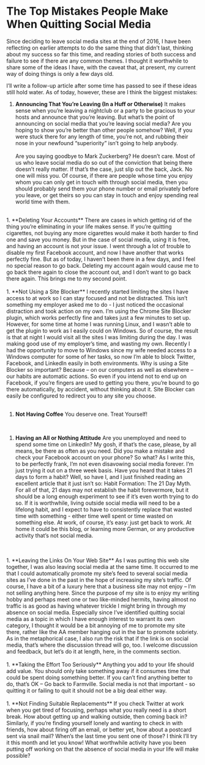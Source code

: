 # The Top Mistakes People Make When Quitting Social Media

Since deciding to leave social media sites at the end of 2016, I have been reflecting on earlier attempts to do the same thing that didn’t last, thinking about my success so far this time, and reading stories of both success and failure to see if there are any common themes. I thought it worthwhile to share some of the ideas I have, with the caveat that, at present, my current way of doing things is only a few days old.

I’ll write a follow-up article after some time has passed to see if these ideas still hold water. As of today, however, these are I think the biggest mistakes:

1. **Announcing That You’re Leaving (In a Huff or Otherwise)** It makes sense when you’re leaving a nightclub or a party to be gracious to your hosts and announce that you’re leaving. But what’s the point of announcing on social media that you’re leaving social media? Are you hoping to show you’re better than other people somehow? Well, if you were stuck there for any length of time, you’re not, and rubbing their nose in your newfound “superiority” isn’t going to help anybody.<br />
<br />Are you saying goodbye to Mark Zuckerberg? He doesn’t care. Most of us who leave social media do so out of the conviction that being there doesn’t really matter. If that’s the case, just slip out the back, Jack. No one will miss you. Of course, if there are people whose time you enjoy whom you can only get in touch with through social media, then you should probably send them your phone number or email privately before you leave, or get theirs so you can stay in touch and enjoy spending real world time with them.<br />
<br />
1. **Deleting Your Accounts** There are cases in which getting rid of the thing you’re eliminating in your life makes sense. If you’re quitting cigarettes, not buying any more cigarettes would make it both harder to find one and save you money. But in the case of social media, using it is free, and having an account is not your issue. I went through a lot of trouble to disable my first Facebook account, and now I have another that works perfectly fine. But as of today, I haven’t been there in a few days, and I feel no special reason to go back. Deleting my account again would cause me to go back there again to close the account out, and I don’t want to go back there again. This brings me to my second point.<br />
<br />
1. **Not Using a Site Blocker** I recently started limiting the sites I have access to at work so I can stay focused and not be distracted. This isn’t something my employer asked me to do - I just noticed the occasional distraction and took action on my own. I’m using the Chrome Site Blocker plugin, which works perfectly fine and takes just a few minutes to set up. However, for some time at home I was running Linux, and I wasn’t able to get the plugin to work as I easily could on Windows. So of course, the result is that at night I would visit all the sites I was limiting during the day. I was making good use of my employer’s time, and wasting my own. Recently I had the opportunity to move to Windows since my wife needed access to a Windows computer for some of her tasks, so now I’m able to block Twitter, Facebook, and LinkedIn easily in both environments.  Why is using a Site Blocker so important? Because – on our computers as well as elsewhere – our habits are automatic actions. So even if you intend not to end up on Facebook, if you’re fingers are used to getting you there, you’re bound to go there automatically, by accident, without thinking about it. Site Blocker can easily be configured to redirect you to any site you choose.<br />
<br />

1. **Not Having Coffee** You deserve one. Treat Yourself!<br />
<br />

1. **Having an All or Nothing Attitude** Are you unemployed and need to spend some time on LinkedIn? My gosh, if that’s the case, please, by all means, be there as often as you need. Did you make a mistake and check your Facebook account on your phone? So what? As I write this, to be perfectly frank, I’m not even disavowing social media forever. I’m just trying it out on a three week basis. Have you heard that it takes 21 days to form a habit? Well, so have I, and I just finished reading an excellent article that it just isn’t so: Habit Formation: The 21 Day Myth.  For all of that, 21 days may not establish the habit forevermore, but it should be a long enough experiment to see if it’s even worth trying to do so. If it is worthwhile, living outside social media will need to be a lifelong habit, and I expect to have to consistently replace that wasted time with something - either time well spent or time wasted on something else. At work, of course, it’s easy: just get back to work. At home it could be this blog, or learning more German, or any productive activity that’s not social media.
<br />
<br />
1. **Leaving the Links On Your Web Site** As I was putting this web site together, I was also leaving social media at the same time. It occurred to me that I could automatically promote my site’s feed to several social media sites as I’ve done in the past in the hope of increasing my site’s traffic. Of course, I have a bit of a luxury here that a business site may not enjoy – I’m not selling anything here. Since the purpose of my site is to enjoy my writing hobby and perhaps meet one or two like-minded hermits, having almost no traffic is as good as having whatever trickle I might bring in through my absence on social media. Especially since I’ve identified quitting social media as a topic in which I have enough interest to warrant its own category, I thought it would be a bit annoying of me to promote my site there, rather like the AA member hanging out in the bar to promote sobriety. As in the metaphorical case, I also run the risk that if the link is on social media, that’s where the discussion thread will go, too. I welcome discussion and feedback, but let’s do it at length, here, in the comments section.
<br />
<br />
1. **Taking the Effort Too Seriously** Anything you add to your life should add value. You should only take something away if it consumes time that could be spent doing something better. If you can’t find anything better to do, that’s OK – Go back to Farmville. Social media is not that important - so quitting it or failing to quit it should not be a big deal either way.
<br />
<br />
1. **Not Finding Suitable Replacements** If you check Twitter at work when you get tired of focusing, perhaps what you really need is a short break. How about getting up and walking outside, then coming back in? Similarly, if you’re finding yourself lonely and wanting to check in with friends, how about firing off an email, or better yet, how about a postcard sent via snail mail? When’s the last time you sent one of those? I think I’ll try it this month and let you know! What worthwhile activity have you been putting off working on that the absence of social media in your life will make possible?